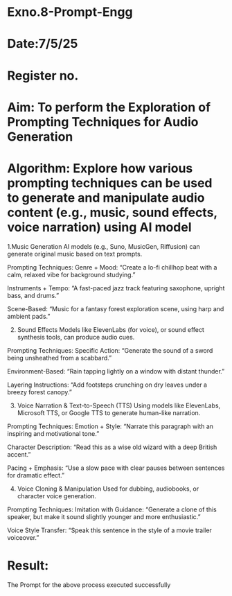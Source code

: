 # Exno.8-Prompt-Engg
# Date:7/5/25
# Register no.
# Aim: To perform the Exploration of Prompting Techniques for Audio Generation
# Algorithm: Explore how various prompting techniques can be used to generate and manipulate audio content (e.g., music, sound effects, voice narration) using AI model
1.Music Generation
AI models (e.g., Suno, MusicGen, Riffusion) can generate original music based on text prompts.

Prompting Techniques:
Genre + Mood: “Create a lo-fi chillhop beat with a calm, relaxed vibe for background studying.”

Instruments + Tempo: “A fast-paced jazz track featuring saxophone, upright bass, and drums.”

Scene-Based: “Music for a fantasy forest exploration scene, using harp and ambient pads.”

2. Sound Effects
Models like ElevenLabs (for voice), or sound effect synthesis tools, can produce audio cues.

Prompting Techniques:
Specific Action: “Generate the sound of a sword being unsheathed from a scabbard.”

Environment-Based: “Rain tapping lightly on a window with distant thunder.”

Layering Instructions: “Add footsteps crunching on dry leaves under a breezy forest canopy.”

3. Voice Narration & Text-to-Speech (TTS)
Using models like ElevenLabs, Microsoft TTS, or Google TTS to generate human-like narration.

Prompting Techniques:
Emotion + Style: “Narrate this paragraph with an inspiring and motivational tone.”

Character Description: “Read this as a wise old wizard with a deep British accent.”

Pacing + Emphasis: “Use a slow pace with clear pauses between sentences for dramatic effect.”

4. Voice Cloning & Manipulation
Used for dubbing, audiobooks, or character voice generation.

Prompting Techniques:
Imitation with Guidance: “Generate a clone of this speaker, but make it sound slightly younger and more enthusiastic.”

Voice Style Transfer: “Speak this sentence in the style of a movie trailer voiceover.”



# Result:
The Prompt for the above process executed successfully
